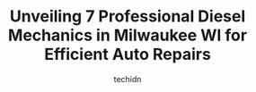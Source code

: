 ---
layout: ampstory
image: https://images.unsplash.com/photo-1492144534655-ae79c964c9d7?ixlib=rb-4.0.3&ixid=MnwxMjA3fDB8MHxwaG90by1wYWdlfHx8fGVufDB8fHx8&auto=format&fit=crop&w=640&h=853&q=80
author: techidn
featured: false
description: When it comes to maintaining and repairing your vehicle in Milwaukee WI, USA, you deserve nothing but the best. Thats why the 7 best Diesel Mechanic in the area are here to offer their expe
title: Unveiling 7 Professional Diesel Mechanics in Milwaukee WI for Efficient Auto Repairs
cover:
   title: Unveiling 7 Professional Diesel Mechanics in Milwaukee WI for Efficient Auto Repairs
   subtitle: Rickpate
   background: https://images.unsplash.com/photo-1492144534655-ae79c964c9d7?ixlib=rb-4.0.3&ixid=MnwxMjA3fDB8MHxwaG90by1wYWdlfHx8fGVufDB8fHx8&auto=format&fit=crop&w=640&h=853&q=80

pages: 
 - layout: thirds
   top: <h1>#1 J & S Accel Auto & Truck Repair</h1>
   bottom: "<p>Absolutely wonderful people! I called to see if they could get me in the next day for (what I thought) was a simple brake job. They had a cancellation and were able to fi</p>"
   background: https://www.knot35.com/toplist/wp-content/uploads/2023/06/best-diesel-mechanic-1-in-milwaukee-wi-1685838146.jpeg
   backgroundblur: true
 - layout: thirds
   top: <h1>#2 Custom Fleet Maintenance, Inc.</h1>
   bottom: "<p>9120 N 107th St, Milwaukee, WI 53224, United States</p>"
   background: https://www.knot35.com/toplist/wp-content/uploads/2023/06/best-diesel-mechanic-2-in-milwaukee-wi-1685838146.jpeg
   cta:
      link: https://www.knot35.com/toplist/unveiling-7-professional-diesel-mechanics-in-milwaukee-wi-for-efficient-auto-repairs/
      text: Unveiling 7 Professional Diesel Mechanics in Milwaukee WI for Efficient Auto Repairs
 - layout: thirds
   top: <h1>#3 Jet Repair Services</h1>
   bottom: "<p>1125 W Waterford Ave, Milwaukee, WI 53221, United States</p>"
   background: https://www.knot35.com/toplist/wp-content/uploads/2023/06/best-diesel-mechanic-3-in-milwaukee-wi-1685838147.png
   cta:
      link: https://www.knot35.com/toplist/unveiling-7-professional-diesel-mechanics-in-milwaukee-wi-for-efficient-auto-repairs/
      text: Unveiling 7 Professional Diesel Mechanics in Milwaukee WI for Efficient Auto Repairs
 - layout: thirds
   top: <h1>#4 Untouchable Auto & Diesel, LLC</h1>
   bottom: "<p>11920 W Carmen Ave, Milwaukee, WI 53225, United States</p>"
   background: https://images.unsplash.com/photo-1547366785-564103df7e13?ixlib=rb-4.0.3&ixid=MnwxMjA3fDB8MHxwaG90by1wYWdlfHx8fGVufDB8fHx8&auto=format&fit=crop&w=640&h=853&q=80
   cta:
      link: https://www.knot35.com/toplist/unveiling-7-professional-diesel-mechanics-in-milwaukee-wi-for-efficient-auto-repairs/
      text: Unveiling 7 Professional Diesel Mechanics in Milwaukee WI for Efficient Auto Repairs
 - layout: thirds
   top: <h1>#5 Rutters Automotive Service</h1>
   bottom: "<p>7550 W Appleton Ave, Milwaukee, WI 53216, United States</p>"
   background: https://images.unsplash.com/photo-1561679660-d00ee1e0dc8e?ixlib=rb-4.0.3&ixid=MnwxMjA3fDB8MHxwaG90by1wYWdlfHx8fGVufDB8fHx8&auto=format&fit=crop&w=640&h=853&q=80
   cta:
      link: https://www.knot35.com/toplist/unveiling-7-professional-diesel-mechanics-in-milwaukee-wi-for-efficient-auto-repairs/
      text: Unveiling 7 Professional Diesel Mechanics in Milwaukee WI for Efficient Auto Repairs
 - layout: thirds
   top: <h1>#6 Centerline Truck Repair Inc</h1>
   bottom: "<p>9718 W Flagg Ave, Milwaukee, WI 53225, United States</p>"
   background: https://images.unsplash.com/photo-1574169208507-84376144848b?ixlib=rb-4.0.3&ixid=MnwxMjA3fDB8MHxwaG90by1wYWdlfHx8fGVufDB8fHx8&auto=format&fit=crop&w=640&h=853&q=80
   cta:
      link: https://www.knot35.com/toplist/unveiling-7-professional-diesel-mechanics-in-milwaukee-wi-for-efficient-auto-repairs/
      text: Unveiling 7 Professional Diesel Mechanics in Milwaukee WI for Efficient Auto Repairs
 - layout: thirds
   top: <h1>#7 Wiers 24/7 Truck Repair & Fleet Service Milwaukee</h1>
   bottom: "<p>6131 N 84th St, Milwaukee, WI 53225, United States</p>"
   background: https://images.unsplash.com/photo-1567360425618-1594206637d2?ixlib=rb-4.0.3&ixid=MnwxMjA3fDB8MHxwaG90by1wYWdlfHx8fGVufDB8fHx8&auto=format&fit=crop&w=640&h=853&q=80
   cta:
      link: https://www.knot35.com/toplist/unveiling-7-professional-diesel-mechanics-in-milwaukee-wi-for-efficient-auto-repairs/
      text: Unveiling 7 Professional Diesel Mechanics in Milwaukee WI for Efficient Auto Repairs
 - layout: thirds
   middle: Continue reading...
   background: https://images.unsplash.com/photo-1618005182384-a83a8bd57fbe?ixlib=rb-4.0.3&ixid=MnwxMjA3fDB8MHxwaG90by1wYWdlfHx8fGVufDB8fHx8&auto=format&fit=crop&w=640&h=853&q=80
   cta:
      link: https://www.knot35.com/toplist/unveiling-7-professional-diesel-mechanics-in-milwaukee-wi-for-efficient-auto-repairs/
      text: Unveiling 7 Professional Diesel Mechanics in Milwaukee WI for Efficient Auto Repairs
      
---